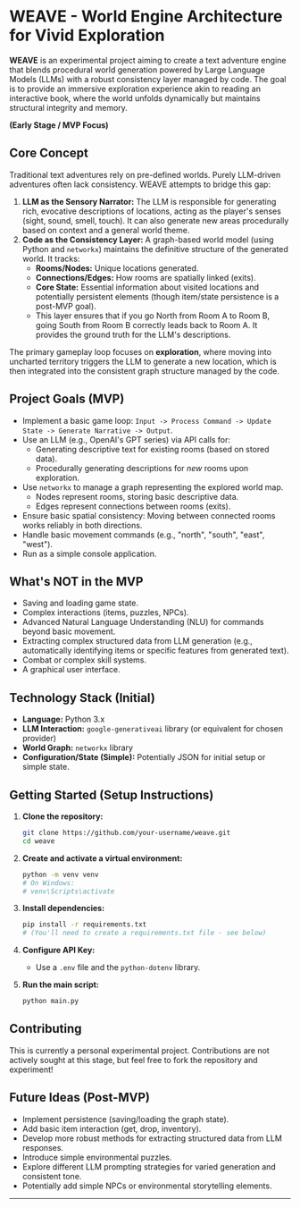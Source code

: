 # WEAVE - World Engine Architecture for Vivid Exploration

**WEAVE** is an experimental project aiming to create a text adventure engine that blends procedural world generation powered by Large Language Models (LLMs) with a robust consistency layer managed by code. The goal is to provide an immersive exploration experience akin to reading an interactive book, where the world unfolds dynamically but maintains structural integrity and memory.

**(Early Stage / MVP Focus)**

## Core Concept

Traditional text adventures rely on pre-defined worlds. Purely LLM-driven adventures often lack consistency. WEAVE attempts to bridge this gap:

1.  **LLM as the Sensory Narrator:** The LLM is responsible for generating rich, evocative descriptions of locations, acting as the player's senses (sight, sound, smell, touch). It can also generate new areas procedurally based on context and a general world theme.
2.  **Code as the Consistency Layer:** A graph-based world model (using Python and `networkx`) maintains the definitive structure of the generated world. It tracks:
    *   **Rooms/Nodes:** Unique locations generated.
    *   **Connections/Edges:** How rooms are spatially linked (exits).
    *   **Core State:** Essential information about visited locations and potentially persistent elements (though item/state persistence is a post-MVP goal).
    *   This layer ensures that if you go North from Room A to Room B, going South from Room B correctly leads back to Room A. It provides the ground truth for the LLM's descriptions.

The primary gameplay loop focuses on **exploration**, where moving into uncharted territory triggers the LLM to generate a new location, which is then integrated into the consistent graph structure managed by the code.

## Project Goals (MVP)

*   Implement a basic game loop: `Input -> Process Command -> Update State -> Generate Narrative -> Output`.
*   Use an LLM (e.g., OpenAI's GPT series) via API calls for:
    *   Generating descriptive text for existing rooms (based on stored data).
    *   Procedurally generating descriptions for *new* rooms upon exploration.
*   Use `networkx` to manage a graph representing the explored world map.
    *   Nodes represent rooms, storing basic descriptive data.
    *   Edges represent connections between rooms (exits).
*   Ensure basic spatial consistency: Moving between connected rooms works reliably in both directions.
*   Handle basic movement commands (e.g., "north", "south", "east", "west").
*   Run as a simple console application.

## What's NOT in the MVP

*   Saving and loading game state.
*   Complex interactions (items, puzzles, NPCs).
*   Advanced Natural Language Understanding (NLU) for commands beyond basic movement.
*   Extracting complex structured data from LLM generation (e.g., automatically identifying items or specific features from generated text).
*   Combat or complex skill systems.
*   A graphical user interface.

## Technology Stack (Initial)

*   **Language:** Python 3.x
*   **LLM Interaction:** `google-generativeai` library (or equivalent for chosen provider)
*   **World Graph:** `networkx` library
*   **Configuration/State (Simple):** Potentially JSON for initial setup or simple state.

## Getting Started (Setup Instructions)

1.  **Clone the repository:**
    ```bash
    git clone https://github.com/your-username/weave.git
    cd weave
    ```
2.  **Create and activate a virtual environment:**
    ```bash
    python -m venv venv
    # On Windows:
    # venv\Scripts\activate
    ```
3.  **Install dependencies:**
    ```bash
    pip install -r requirements.txt
    # (You'll need to create a requirements.txt file - see below)
    ```
4.  **Configure API Key:**
    *  Use a `.env` file and the `python-dotenv` library.

5.  **Run the main script:**
    ```bash
    python main.py
    ```

## Contributing

This is currently a personal experimental project. Contributions are not actively sought at this stage, but feel free to fork the repository and experiment!

## Future Ideas (Post-MVP)

*   Implement persistence (saving/loading the graph state).
*   Add basic item interaction (get, drop, inventory).
*   Develop more robust methods for extracting structured data from LLM responses.
*   Introduce simple environmental puzzles.
*   Explore different LLM prompting strategies for varied generation and consistent tone.
*   Potentially add simple NPCs or environmental storytelling elements.

---

